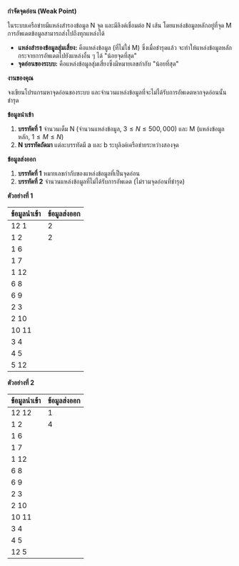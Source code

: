 **กำจัดจุดอ่อน (Weak Point)**

ในระบบเครือข่ายมีแหล่งสำรองข้อมูล N จุด และมีลิงค์เชื่อมต่อ N เส้น โดยแหล่งข้อมูลหลักอยู่ที่จุด M การอัพเดตข้อมูลสามารถส่งไปถึงทุกแหล่งได้
* **แหล่งสำรองข้อมูลสุ่มเสี่ยง:** คือแหล่งข้อมูล (ที่ไม่ใช่ M) ซึ่งเมื่อชำรุดแล้ว จะทำให้แหล่งข้อมูลหลักกระจายการอัพเดตไปยังแหล่งอื่น ๆ ได้ "น้อยจุดที่สุด"
* **จุดอ่อนของระบบ:** คือแหล่งข้อมูลสุ่มเสี่ยงซึ่งมีหมายเลขกำกับ "น้อยที่สุด"

**งานของคุณ**

จงเขียนโปรแกรมหาจุดอ่อนของระบบ และจำนวนแหล่งข้อมูลที่จะไม่ได้รับการอัพเดตหากจุดอ่อนนั้นชำรุด

**ข้อมูลนำเข้า**

1.  **บรรทัดที่ 1** จำนวนเต็ม N (จำนวนแหล่งข้อมูล, $3\le N\le500,000$) และ M (แหล่งข้อมูลหลัก, $1\le M\le N$)
2.  **N บรรทัดถัดมา** แต่ละบรรทัดมี a และ b ระบุลิงค์เครือข่ายระหว่างสองจุด

**ข้อมูลส่งออก**

1.  **บรรทัดที่ 1** หมายเลขกำกับของแหล่งข้อมูลที่เป็นจุดอ่อน
2.  **บรรทัดที่ 2** จำนวนแหล่งข้อมูลที่ไม่ได้รับการอัพเดต (ไม่รวมจุดอ่อนที่ชำรุด)

**ตัวอย่างที่ 1**

| ข้อมูลนำเข้า | ข้อมูลส่งออก |
| :--- | :--- |
| 12 1 | 2 |
| 1 2 | 2 |
| 1 6 | |
| 1 7 | |
| 1 12 | |
| 6 8 | |
| 6 9 | |
| 2 3 | |
| 2 10 | |
| 10 11 | |
| 3 4 | |
| 4 5 | |
| 5 12 | |

**ตัวอย่างที่ 2**

| ข้อมูลนำเข้า | ข้อมูลส่งออก |
| :--- | :--- |
| 12 12 | 1 |
| 1 2 | 4 |
| 1 6 | |
| 1 7 | |
| 1 12 | |
| 6 8 | |
| 6 9 | |
| 2 3 | |
| 2 10 | |
| 10 11 | |
| 3 4 | |
| 4 5 | |
| 12 5 | |